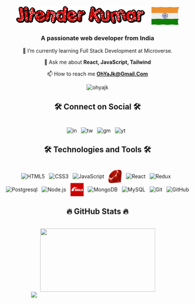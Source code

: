 <div>
<p align="center">
<br align="center">
<span align="center"> <img src="./text.gif" alt="text" /> </span>
&nbsp;
<span align="center"> <img src="./flag.gif" width="80px" height="50px" alt="flag" /> </span>
</br>
</p>
<h3 align="center">A passionate web developer from India</h3>
</div>
<div align="center">

🌱 I’m currently learning Full Stack Development at Microverse.

💬 Ask me about **React, JavaScript, Tailwind**

📫 How to reach me **OhYaJk@Gmail.Com**
</div>
<p align="center"> <img src="https://komarev.com/ghpvc/?username=ohyajk&label=Profile%20views&color=0e75b6&style=flat" alt="ohyajk" /> </p>
<h2 align="center">🛠 Connect on Social 🛠</h2>
<div align="center">
<br align="center">
<img align="center" alt="in" width="36px" src="https://img.icons8.com/color/48/null/linkedin.png" />
&nbsp;
<img align="center" alt="tw" width="36px" src="https://img.icons8.com/color/48/null/twitter--v1.png" />
&nbsp;
<img align="center" alt="gm" width="36px" src="https://img.icons8.com/color/48/null/gmail-new.png" />
&nbsp;
<img align="center" alt="yt" width="36px" src="https://img.icons8.com/color/48/null/youtube-play.png" />
&nbsp;
<br>
</div>
<h2 align="center">🛠 Technologies and Tools 🛠</h2>
<div align="center">
<br align="center">
<img align="center" alt="HTML5" width="36px" src="https://cdn.jsdelivr.net/gh/devicons/devicon/icons/html5/html5-original.svg" />
&nbsp;
<img align="center" alt="CSS3" width="36px" src="https://cdn.jsdelivr.net/gh/devicons/devicon/icons/css3/css3-original.svg"  />
&nbsp;
<img align="center" alt="JavaScript" width="36px" src="https://cdn.jsdelivr.net/gh/devicons/devicon/icons/javascript/javascript-original.svg" />
&nbsp;
<img align="center" alt="Ruby" width="36px" src="https://raw.githubusercontent.com/github/explore/80688e429a7d4ef2fca1e82350fe8e3517d3494d/topics/ruby/ruby.png" />
&nbsp;
<img align="center" alt="React" width="36px" src="https://cdn.jsdelivr.net/gh/devicons/devicon/icons/react/react-original.svg" />
&nbsp;
<img align="center" alt="Redux" width="36px" src="https://img.icons8.com/color/48/000000/redux.png">
&nbsp;
<img align="center" alt="Postgresql" width="36px" src="https://upload.wikimedia.org/wikipedia/commons/2/29/Postgresql_elephant.svg"  />
&nbsp;
<img align="center" alt="Node.js" width="36px" src="https://cdn.jsdelivr.net/gh/devicons/devicon/icons/nodejs/nodejs-original.svg" />
&nbsp;
<img align="center" alt="Ruby on Rails" width="36px" src="https://raw.githubusercontent.com/github/explore/80688e429a7d4ef2fca1e82350fe8e3517d3494d/topics/rails/rails.png" />
&nbsp;
<img align="center" alt="MongoDB" width="36px" src="https://cdn.jsdelivr.net/gh/devicons/devicon/icons/mongodb/mongodb-original.svg" />
&nbsp;
<img align="center" alt="MySQL" width="36px" src="https://cdn.jsdelivr.net/gh/devicons/devicon/icons/mysql/mysql-original.svg" />
&nbsp;
<img align="center" alt="Git" width="36px" src="https://cdn.jsdelivr.net/gh/devicons/devicon/icons/git/git-original.svg" />
&nbsp;
<img align="center" alt="GitHub" width="36px" src="https://user-images.githubusercontent.com/3369400/139447912-e0f43f33-6d9f-45f8-be46-2df5bbc91289.png" />
<br>
</div>
<h2 align="center">🔥 GitHub Stats 🔥</h2>
<!-- https://github.com/anuraghazra/github-readme-stats -->
<br>
<div align=center>
  <a href="#" title="Trungquandev">
    <img width="315" height="173" align="center" src="https://github-readme-stats.vercel.app/api/top-langs?username=ohyajk&show_icons=true&locale=en&theme=react&border_color=61dafb&hide_border=true" />
  </a>
  <a href="#" title="Trungquandev">
    <img align="right" width="434" src="https://github-readme-stats.vercel.app/api?username=ohyajk&show_icons=true&locale=en&theme=react&border_color=61dafb&hide_border=true" />
  </a>
</div>

